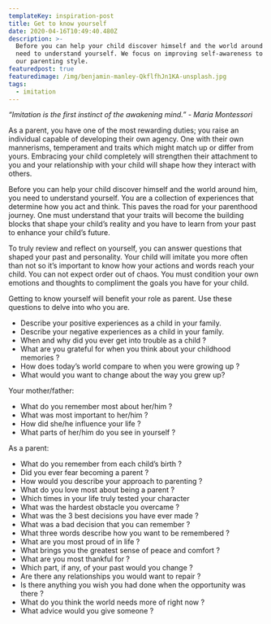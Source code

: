 ```yaml
---
templateKey: inspiration-post
title: Get to know yourself
date: 2020-04-16T10:49:40.480Z
description: >-
  Before you can help your child discover himself and the world around him, you
  need to understand yourself. We focus on improving self-awareness to improve
  our parenting style.
featuredpost: true
featuredimage: /img/benjamin-manley-QkflfhJn1KA-unsplash.jpg
tags:
  - imitation
---
```

*“Imitation is the first instinct of the awakening mind.” - Maria Montessori*



As a parent, you have one of the most rewarding duties; you raise an individual capable of developing their own agency. One with their own mannerisms, temperament and traits which might match up or differ from yours. Embracing your child completely will strengthen their attachment to you and your relationship with your child will shape how they interact with others.



Before you can help your child discover himself and the world around him, you need to understand yourself. You are a collection of experiences that determine how you act and think. This paves the road for your parenthood journey. One must understand that your traits will become the building blocks that shape your child’s reality and you have to learn from your past to enhance your child’s future.



To truly review and reflect on yourself, you can answer questions that shaped your past and personality. Your child will imitate you more often than not so it’s important to know how your actions and words reach your child. You can not expect order out of chaos. You must condition your own emotions and thoughts to compliment the goals you have for your child.



Getting to know yourself will benefit your role as parent. Use these questions to delve into who you are.



* Describe your positive experiences as a child in your family.
* Describe your negative experiences as a child in your family.
* When and why did you ever get into trouble as a child ?
* What are you grateful for when you think about your childhood memories ?
* How does today’s world compare to when you were growing up ?
* What would you want to change about the way you grew up?

Your mother/father:

* What do you remember most about her/him ?
* What was most important to her/him ?
* How did she/he influence your life ?
* What parts of her/him do you see in yourself ?

As a parent:

* What do you remember from each child’s birth ?
* Did you ever fear becoming a parent ?
* How would you describe your approach to parenting ?
* What do you love most about being a parent ?
* Which times in your life truly tested your character
* What was the hardest obstacle you overcame ?
* What was the 3 best decisions you have ever made ?
* What was a bad decision that you can remember ?
* What three words describe how you want to be remembered ?
* What are you most proud of in life ?
* What brings you the greatest sense of peace and comfort ?
* What are you most thankful for ?
* Which part, if any, of your past would you change ?
* Are there any relationships you would want to repair ?
* Is there anything you wish you had done when the opportunity was there ?
* What do you think the world needs more of right now ?
* What advice would you give someone ?
